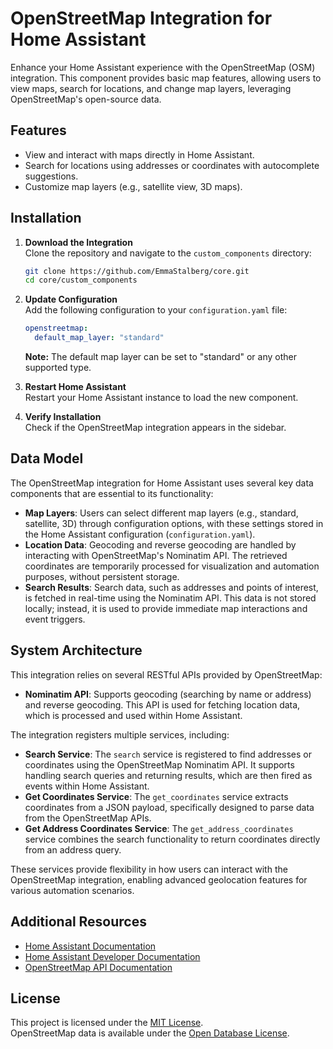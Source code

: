 # OpenStreetMap Integration for Home Assistant

Enhance your Home Assistant experience with the OpenStreetMap (OSM) integration. This component provides basic map features, allowing users to view maps, search for locations, and change map layers, leveraging OpenStreetMap's open-source data.

## Features

- View and interact with maps directly in Home Assistant.
- Search for locations using addresses or coordinates with autocomplete suggestions.
- Customize map layers (e.g., satellite view, 3D maps).

## Installation

1. **Download the Integration**  
   Clone the repository and navigate to the `custom_components` directory:
   ```bash
   git clone https://github.com/EmmaStalberg/core.git
   cd core/custom_components
   ```

2. **Update Configuration**  
   Add the following configuration to your `configuration.yaml` file:
   ```yaml
   openstreetmap:
     default_map_layer: "standard"
   ```

   **Note:** The default map layer can be set to "standard" or any other supported type.

3. **Restart Home Assistant**  
   Restart your Home Assistant instance to load the new component.

4. **Verify Installation**  
   Check if the OpenStreetMap integration appears in the sidebar.

## Data Model

The OpenStreetMap integration for Home Assistant uses several key data components that are essential to its functionality:

- **Map Layers**: Users can select different map layers (e.g., standard, satellite, 3D) through configuration options, with these settings stored in the Home Assistant configuration (`configuration.yaml`).
- **Location Data**: Geocoding and reverse geocoding are handled by interacting with OpenStreetMap's Nominatim API. The retrieved coordinates are temporarily processed for visualization and automation purposes, without persistent storage.
- **Search Results**: Search data, such as addresses and points of interest, is fetched in real-time using the Nominatim API. This data is not stored locally; instead, it is used to provide immediate map interactions and event triggers.

## System Architecture

This integration relies on several RESTful APIs provided by OpenStreetMap:

- **Nominatim API**: Supports geocoding (searching by name or address) and reverse geocoding. This API is used for fetching location data, which is processed and used within Home Assistant.

The integration registers multiple services, including:
- **Search Service**: The `search` service is registered to find addresses or coordinates using the OpenStreetMap Nominatim API. It supports handling search queries and returning results, which are then fired as events within Home Assistant.
- **Get Coordinates Service**: The `get_coordinates` service extracts coordinates from a JSON payload, specifically designed to parse data from the OpenStreetMap APIs.
- **Get Address Coordinates Service**: The `get_address_coordinates` service combines the search functionality to return coordinates directly from an address query.

These services provide flexibility in how users can interact with the OpenStreetMap integration, enabling advanced geolocation features for various automation scenarios.

## Additional Resources

- [Home Assistant Documentation](https://www.home-assistant.io/)
- [Home Assistant Developer Documentation](https://developers.home-assistant.io/)
- [OpenStreetMap API Documentation](https://wiki.openstreetmap.org/wiki/API)

## License

This project is licensed under the [MIT License](LICENSE).  
OpenStreetMap data is available under the [Open Database License](https://opendatacommons.org/licenses/odbl/).
